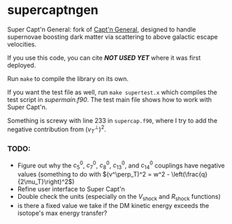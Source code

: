 # supercaptngen

Super Capt'n General: fork of [Capt'n General](https://github.com/aaronvincent/captngen), designed to handle supernovae boosting dark matter via scattering to above galactic escape velocities.

If you use this code, you can cite **_NOT USED YET_** where it was first deployed.

Run `make` to compile the library on its own.

If you want the test file as well, run `make supertest.x` which compiles the test script in *supermain.f90*.
The test main file shows how to work with Super Capt'n.

Something is screwy with line 233 in `supercap.f90`, where I try to add the negative contribution from $(v^\perp_T)^2$.

### TODO:

- Figure out why the $c_{5}^{0}$, $c_{7}^{0}$, $c_{8}^{0}$, $c_{13}^{0}$, and $c_{14}^{0}$ couplings have negative values (something to do with $(v^\perp_T)^2 = w^2 - \left(\frac{q}{2\mu_T}\right)^2$)
- Refine user interface to Super Capt'n
- Double check the units (especially on the $V_\text{shock}$ and $R_\text{shock}$ functions)
- is there a fixed value we take if the DM kinetic energy exceeds the isotope's max energy transfer?
